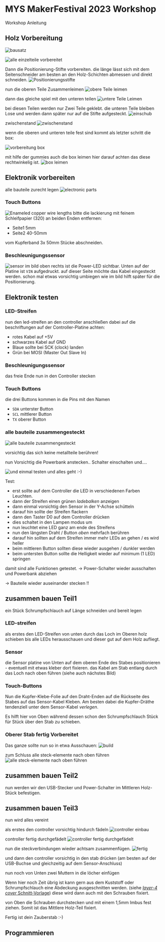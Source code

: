 # MYS MakerFestival 2023 Workshop

Workshop Anleitung

## Holz Vorbereitung

![bausatz](<./01 prepare wood/20230914_130242.jpg>)

![alle einzelteile vorbereitet](<./01 prepare wood/20230914_131258.jpg>)

Dann die Positionierung-Stifte vorbereiten.
die länge lässt sich mit dem Seitenschneider am besten an den Holz-Schichten abmessen und direkt schneiden.
![Positionierungsstifte](<./01 prepare wood/20230914_131637.jpg>)

nun die oberen Teile Zusammenleimen
![obere Teile leimen](<./01 prepare wood/20230914_132415.jpg>)

dann das gleiche spiel mit den unteren teilen
![untere Teile Leimen](<./01 prepare wood/20230914_132658.jpg>)

bei diesen Teilen werden nur Zwei Teile geklebt.
die unteren Teile bleiben Lose und werden dann später nur auf die Stifte aufgesteckt.
![einschub](<./01 prepare wood/20230914_132841.jpg>)

zwischenstand
![zwischenstand](<./01 prepare wood/20230914_133349.jpg>)

wenn die oberen und unteren teile fest sind kommt als letzter schritt die box:

![vorbereitung box](<./01 prepare wood/20230914_133451.jpg>)

mit hilfe der gummies auch die box leimen
hier darauf achten das diese rechtwinkelig ist.
![box leimen](<./01 prepare wood/20230914_133952.jpg>)

## Elektronik vorbereiten

<!-- LED-Streifen
![LED-Streifen](<pictures/03 test electronics/20230913_132513_HDR.jpg>)
Controller
![Controller](<pictures/03 test electronics/20230916_224711.jpg>)
adapter
![adapter](<pictures/03 test electronics/20230917_012738.jpg>) -->

alle bauteile zurecht legen
![electronic parts](<./03 test electronics/20230922_181443.jpg>)

### Touch Buttons

![Enameled copper wire lengths](<./02 solder electronics/20230915_122823_mod.png>)
bitte die lackierung mit feinem Schleifpapier (320) an beiden Enden entfernen:

-   Seite1 5mm
-   Seite2 40-50mm

vom Kupferband 3x 50mm Stücke abschneiden.
### Beschleunigungssensor

![sensor](<./03 test electronics/20230923_001833.jpg>)
im bild oben rechts ist die Power-LED sichtbar.
Unten auf der Platine ist `VIN` aufgedruckt.
auf dieser Seite möchte das Kabel eingesteckt werden.
schon mal etwas vorsichtig umbiegen wie im bild hilft später für die Positionierung.
## Elektronik testen

### LED-Streifen

nun den led-streifen an den controller anschließen
dabei auf die beschriftungen auf der Controller-Platine achten:

-   rotes Kabel auf +5V
-   schwarzes Kabel auf GND
-   Blaue sollte bei SCK (clock) landen
-   Grün bei MOSI (Master Out Slave In)

### Beschleunigungssensor

das freie Ende nun in den Controller stecken

### Touch Buttons
die drei Buttons kommen in die Pins mit den Namen 
- `SDA` unterster Button
- `SCL` mittlerer Button
- `TX`  oberer Button

### alle bauteile zusammengesteckt
![alle bauteile zusammengesteckt](<./03 test electronics/20230923_011729.jpg>) 

vorsichtig das sich keine metallteile berühren!

nun Vorsichtig die Powerbank anstecken..
Schalter einschalten
und....

![und einmal testen](<./03 test electronics/20230923_011821.jpg>)
und alles geht :-)

Test: 
- erst sollte auf dem Controller die LED in verschiedenen Farben Leuchten.
- dann der Streifen einen grünen *ladebalken* anzeigen
- dann einmal vorsichtig den Sensor in der Y-Achse schütteln
- darauf hin sollte der Streifen flackern
- dann den Taster D0 auf dem Controller drücken
- dies schaltet in den Lampen modus um
- nun leuchtet eine LED ganz am ende des Streifens
- nun den längsten Draht / Button *oben* mehrfach berühren
- darauf hin sollten auf dem Streifen immer mehr LEDs an gehen / es wird heller
- beim mittleren Button sollten diese wieder ausgehen / dunkler werden
- beim untersten Button sollte die Helligkeit wieder auf minimum (1 LED) springen

damit sind alle Funktionen  getestet.
→ Power-Schalter wieder ausschalten und Powerbank abziehen

→ Bauteile wieder auseinander stecken !!
## zusammen bauen Teil1

ein Stück Schrumpfschlauch auf Länge schneiden und bereit legen
### LED-streifen
als erstes den LED-Streifen von unten durch das Loch im Oberen holz schieben bis alle LEDs herausschauen und dieser gut auf dem Holz aufliegt.

### Sensor
die Sensor platine von Unten auf dem oberen Ende des Stabes positionieren - eventuell mit etwas kleber dort fixieren.
das Kabel am Stab entlang durch das Loch nach oben führen (siehe auch nächstes Bild)

### Touch-Buttons
Nun die Kupfer-Klebe-Folie auf den Draht-Enden auf die Rückseite des Stabes auf das Sensor-Kabel Kleben.
Am besten dabei die Kupfer-Dräthe tendenziell unter dem Sensor-Kabel *verlegen*.

Es hilft hier von Oben während dessen schon den Schrumpfschlauch Stück für Stück über den Stab zu schieben.

### Oberer Stab fertig Vorbereitet

Das ganze sollte nun so in etwa Ausschauen:
![build](<./04 build/20230915_124936.jpg>) 

zum Schluss alle steck-elemente nach oben führen
![alle steck-elemente nach oben führen](<./04 build/20230915_125104.jpg>) 

## zusammen bauen Teil2

nun werden wir den USB-Stecker und Power-Schalter im Mittleren Holz-Stück befestigen.


## zusammen bauen Teil3
nun wird alles vereint

als erstes den controller vorsichtig hindurch fädeln
![controller einbau](<./04 build/20230915_125136.jpg>) 

controller fertig durchgefädelt
![controller fertig durchgefädelt](<./04 build/20230915_125200.jpg>)

nun die steckverbindungen wieder achtsam zusammenfügen.
![fertig](<./04 build/20230915_125415.jpg>)

und dann den controller vorsichtig in den stab drücken
(am besten auf der USB-Buchse und gleichzeitig auf dem Sensor-Anschluss)

<!-- BILD einfügen -->

nun noch von Unten zwei Muttern in die löcher einfügen 

Wenn hier noch Zeit übrig ist kann gern aus dem Kuststoff oder Schrumpfschlauch eine Abdeckung ausgeschnitten werden. (siehe [*layer-4 cover* Schnitt-Vorlage](./../../hw/case/export/case_layer-4_mod_small_cover.svg))
diese wird dann auch mit den Schrauben fixiert.

von Oben die Schrauben durchstecken und mit einem 1,5mm Imbus fest ziehen.
Somit ist das Mittlere Holz-Teil fixiert.

Fertig ist dein Zauberstab :-)

## Programmieren

<!-- TODO -->

